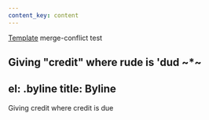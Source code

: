 ```yaml
---
content_key: content
---
```

[Template](../../patterns/03-templates-00-page/03-templates-00-page.html) merge-conflict test

Giving \"credit"
where rude is 'dud
~*~
---
el: .byline
title: Byline
---
Giving credit where credit is due
